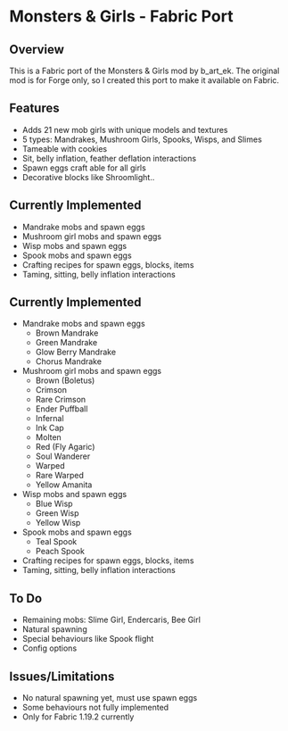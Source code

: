 # Monsters & Girls - Fabric Port

## Overview
This is a Fabric port of the Monsters & Girls mod by b_art_ek. The original mod is for Forge only, so I created this port to make it available on Fabric.

## Features
- Adds 21 new mob girls with unique models and textures
- 5 types: Mandrakes, Mushroom Girls, Spooks, Wisps, and Slimes
- Tameable with cookies
- Sit, belly inflation, feather deflation interactions
- Spawn eggs craft able for all girls
- Decorative blocks like Shroomlight..

## Currently Implemented
- Mandrake mobs and spawn eggs
- Mushroom girl mobs and spawn eggs
- Wisp mobs and spawn eggs
- Spook mobs and spawn eggs
- Crafting recipes for spawn eggs, blocks, items
- Taming, sitting, belly inflation interactions

## Currently Implemented
- Mandrake mobs and spawn eggs
	- Brown Mandrake
	- Green Mandrake
	- Glow Berry Mandrake
	- Chorus Mandrake
- Mushroom girl mobs and spawn eggs
	- Brown (Boletus)
	- Crimson
	- Rare Crimson
	- Ender Puffball
	- Infernal
	- Ink Cap
	- Molten
	- Red (Fly Agaric)
	- Soul Wanderer
	- Warped
	- Rare Warped
	- Yellow Amanita
- Wisp mobs and spawn eggs
    - Blue Wisp
    - Green Wisp
    - Yellow Wisp
- Spook mobs and spawn eggs
    - Teal Spook
    - Peach Spook
- Crafting recipes for spawn eggs, blocks, items
- Taming, sitting, belly inflation interactions

## To Do
- Remaining mobs: Slime Girl, Endercaris, Bee Girl
- Natural spawning
- Special behaviours like Spook flight
- Config options

## Issues/Limitations
- No natural spawning yet, must use spawn eggs
- Some behaviours not fully implemented
- Only for Fabric 1.19.2 currently